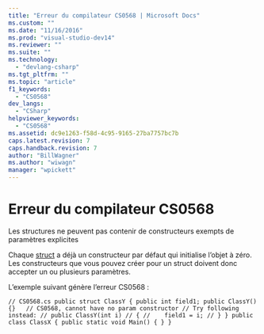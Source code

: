 ```yaml
---
title: "Erreur du compilateur CS0568 | Microsoft Docs"
ms.custom: ""
ms.date: "11/16/2016"
ms.prod: "visual-studio-dev14"
ms.reviewer: ""
ms.suite: ""
ms.technology: 
  - "devlang-csharp"
ms.tgt_pltfrm: ""
ms.topic: "article"
f1_keywords: 
  - "CS0568"
dev_langs: 
  - "CSharp"
helpviewer_keywords: 
  - "CS0568"
ms.assetid: dc9e1263-f58d-4c95-9165-27ba7757bc7b
caps.latest.revision: 7
caps.handback.revision: 7
author: "BillWagner"
ms.author: "wiwagn"
manager: "wpickett"
---
```

# Erreur du compilateur CS0568
Les structures ne peuvent pas contenir de constructeurs exempts de paramètres explicites  
  
 Chaque [struct](/dotnet/csharp/language-reference/keywords/struct) a déjà un constructeur par défaut qui initialise l’objet à zéro. Les constructeurs que vous pouvez créer pour un struct doivent donc accepter un ou plusieurs paramètres.  
  
 L’exemple suivant génère l’erreur CS0568 :  
  
```  
// CS0568.cs public struct ClassY { public int field1; public ClassY(){}   // CS0568, cannot have no param constructor // Try following instead: // public ClassY(int i) // { //    field1 = i; // } } public class ClassX { public static void Main() { } }  
```